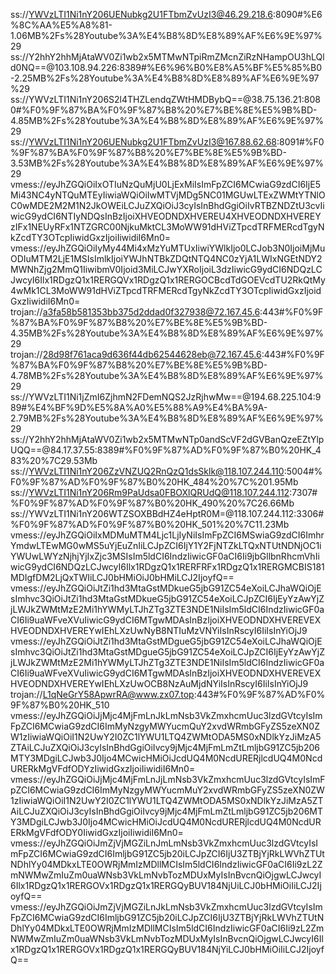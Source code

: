 ss://YWVzLTI1Ni1nY206UENubkg2U1FTbmZvUzI3@46.29.218.6:8090#%E6%8C%AA%E5%A8%81-1.06MB%2Fs%28Youtube%3A%E4%B8%8D%E8%89%AF%E6%9E%97%29
ss://Y2hhY2hhMjAtaWV0Zi1wb2x5MTMwNTpiRmZMcnZiRzNHampOU3hLQld0NQ==@103.108.94.226:8389#%E6%96%B0%E8%A5%BF%E5%85%B0-2.25MB%2Fs%28Youtube%3A%E4%B8%8D%E8%89%AF%E6%9E%97%29
ss://YWVzLTI1Ni1nY206S2l4THZLendqZWtHMDBybQ==@38.75.136.21:8080#%F0%9F%87%BA%F0%9F%87%B8%20%E7%BE%8E%E5%9B%BD-4.85MB%2Fs%28Youtube%3A%E4%B8%8D%E8%89%AF%E6%9E%97%29
ss://YWVzLTI1Ni1nY206UENubkg2U1FTbmZvUzI3@167.88.62.68:8091#%F0%9F%87%BA%F0%9F%87%B8%20%E7%BE%8E%E5%9B%BD-3.53MB%2Fs%28Youtube%3A%E4%B8%8D%E8%89%AF%E6%9E%97%29
vmess://eyJhZGQiOiIxOTIuNzQuMjU0LjExMiIsImFpZCI6MCwiaG9zdCI6IjE5Mi43NC4yNTQuMTEyIiwiaWQiOiIwMTVjMDg5NC01MGUwLTExZWMtYTNlOC0wMDE2M2M1N2JkOWEiLCJuZXQiOiJ3cyIsInBhdGgiOiIvRTBZNDZtU3cvIiwicG9ydCI6NTIyNDQsInBzIjoiXHVEODNDXHVEREU4XHVEODNDXHVEREYzIFx1NEUyRFx1NTZGRC00NjkuMktCL3MoWW91dHViZTpcdTRFMERcdTgyNkZcdTY3OTcpIiwidGxzIjoiIiwidiI6Mn0=
vmess://eyJhZGQiOiIyMy44Mi4xMzYuMTUxIiwiYWlkIjo0LCJob3N0IjoiMjMuODIuMTM2LjE1MSIsImlkIjoiYWJhNTBkZDQtNTQ4NC0zYjA1LWIxNGEtNDY2MWNhZjg2MmQ1IiwibmV0Ijoid3MiLCJwYXRoIjoiL3dzIiwicG9ydCI6NDQzLCJwcyI6Ilx1RDgzQ1x1RERGQVx1RDgzQ1x1RERGOCBcdTdGOEVcdTU2RkQtMy4wMk1CL3MoWW91dHViZTpcdTRFMERcdTgyNkZcdTY3OTcpIiwidGxzIjoidGxzIiwidiI6Mn0=
trojan://a3fa58b581353bb375d2ddad0f327938@72.167.45.6:443#%F0%9F%87%BA%F0%9F%87%B8%20%E7%BE%8E%E5%9B%BD-4.35MB%2Fs%28Youtube%3A%E4%B8%8D%E8%89%AF%E6%9E%97%29
trojan://28d98f761aca9d636f44db62544628eb@72.167.45.6:443#%F0%9F%87%BA%F0%9F%87%B8%20%E7%BE%8E%E5%9B%BD-4.78MB%2Fs%28Youtube%3A%E4%B8%8D%E8%89%AF%E6%9E%97%29
ss://YWVzLTI1Ni1jZmI6ZjhmN2FDemNQS2JzRjhwMw==@194.68.225.104:989#%E4%BF%9D%E5%8A%A0%E5%88%A9%E4%BA%9A-2.79MB%2Fs%28Youtube%3A%E4%B8%8D%E8%89%AF%E6%9E%97%29
ss://Y2hhY2hhMjAtaWV0Zi1wb2x5MTMwNTp0andScVF2dGVBanQzeEZtYlpUQQ==@84.17.37.55:8389#%F0%9F%87%AD%F0%9F%87%B0%20HK_483%20%7C29.53Mb
ss://YWVzLTI1Ni1nY206ZzVNZUQ2RnQzQ1dsSklk@118.107.244.110:5004#%F0%9F%87%AD%F0%9F%87%B0%20HK_484%20%7C%201.95Mb
ss://YWVzLTI1Ni1nY206Rm9PaUdsa0FBOXlQRUdQ@118.107.244.112:7307#%F0%9F%87%AD%F0%9F%87%B0%20HK_490%20%7C26.66Mb
ss://YWVzLTI1Ni1nY206WTZSOXBBdHZ4eHptR0M=@118.107.244.112:3306#%F0%9F%87%AD%F0%9F%87%B0%20HK_501%20%7C11.23Mb
vmess://eyJhZGQiOiIxMDMuMTM4Ljc1LjIyNiIsImFpZCI6MSwiaG9zdCI6ImhrYmdwLTEwMG0wMS5uYjEuZnIiLCJpZCI6IjY1Y2FjNTZkLTQxNTUtNDNjOC1iYWUwLWYzNjhjYjIxZjc3MSIsIm5ldCI6IndzIiwicGF0aCI6Ii9jbGllbnRhcmVhIiwicG9ydCI6NDQzLCJwcyI6Ilx1RDgzQ1x1RERFRFx1RDgzQ1x1RERGMCBIS181MDIgfDM2LjQxTWIiLCJ0bHMiOiJ0bHMiLCJ2IjoyfQ==
vmess://eyJhZGQiOiJtZi1hd3MtaGstMDkueG5jbG91ZC54eXoiLCJhaWQiOjEsImhvc3QiOiJtZi1hd3MtaGstMDkueG5jbG91ZC54eXoiLCJpZCI6IjEyYzAwYjZjLWJkZWMtMzE2Mi1hYWMyLTJhZTg3ZTE3NDE1NiIsIm5ldCI6IndzIiwicGF0aCI6Ii9uaWFveXVuIiwicG9ydCI6MTgwMDAsInBzIjoiXHVEODNDXHVEREVEXHVEODNDXHVEREYwIEhLXzUwNyB8NTIuMzVNYiIsInRscyI6IiIsInYiOjJ9
vmess://eyJhZGQiOiJtZi1hd3MtaGstMDgueG5jbG91ZC54eXoiLCJhaWQiOjEsImhvc3QiOiJtZi1hd3MtaGstMDgueG5jbG91ZC54eXoiLCJpZCI6IjEyYzAwYjZjLWJkZWMtMzE2Mi1hYWMyLTJhZTg3ZTE3NDE1NiIsIm5ldCI6IndzIiwicGF0aCI6Ii9uaWFveXVuIiwicG9ydCI6MTgwMDAsInBzIjoiXHVEODNDXHVEREVEXHVEODNDXHVEREYwIEhLXzUwOCB8NzAuMjdNYiIsInRscyI6IiIsInYiOjJ9
trojan://L1qNeGrY58ApwrRA@www.zx07.top:443#%F0%9F%87%AD%F0%9F%87%B0%20HK_510
vmess://eyJhZGQiOiJjMjc4MjFmLnJkLmNsb3VkZmxhcmUuc3lzdGVtcyIsImFpZCI6MCwiaG9zdCI6ImMyNzgyMWYucmQuY2xvdWRmbGFyZS5zeXN0ZW1zIiwiaWQiOiI1N2UwY2I0ZC1lYWU1LTQ4ZWMtODA5MS0xNDlkYzJiMzA5ZTAiLCJuZXQiOiJ3cyIsInBhdGgiOiIvcy9jMjc4MjFmLmZtLmljbG91ZC5jb206MTY3MDgiLCJwb3J0Ijo4MCwicHMiOiJcdUQ4M0NcdURERjlcdUQ4M0NcdURERkMgVFdfODYzIiwidGxzIjoiIiwidiI6Mn0=
vmess://eyJhZGQiOiJjMjc4MjFmLnJjLmNsb3VkZmxhcmUuc3lzdGVtcyIsImFpZCI6MCwiaG9zdCI6ImMyNzgyMWYucmMuY2xvdWRmbGFyZS5zeXN0ZW1zIiwiaWQiOiI1N2UwY2I0ZC1lYWU1LTQ4ZWMtODA5MS0xNDlkYzJiMzA5ZTAiLCJuZXQiOiJ3cyIsInBhdGgiOiIvcy9jMjc4MjFmLmZtLmljbG91ZC5jb206MTY3MDgiLCJwb3J0Ijo4MCwicHMiOiJcdUQ4M0NcdURERjlcdUQ4M0NcdURERkMgVFdfODY0IiwidGxzIjoiIiwidiI6Mn0=
vmess://eyJhZGQiOiJmZjVjMGZiLnJmLmNsb3VkZmxhcmUuc3lzdGVtcyIsImFpZCI6MCwiaG9zdCI6ImljbG91ZC5jb20iLCJpZCI6IjU3ZTBjYjRkLWVhZTUtNDhlYy04MDkxLTE0OWRjMmIzMDllMCIsIm5ldCI6IndzIiwicGF0aCI6Ii9zL2ZmNWMwZmIuZm0uaWNsb3VkLmNvbTozMDUxMyIsInBvcnQiOjgwLCJwcyI6Ilx1RDgzQ1x1RERGOVx1RDgzQ1x1RERGQyBUV184NjUiLCJ0bHMiOiIiLCJ2IjoyfQ==
vmess://eyJhZGQiOiJmZjVjMGZiLnJkLmNsb3VkZmxhcmUuc3lzdGVtcyIsImFpZCI6MCwiaG9zdCI6ImljbG91ZC5jb20iLCJpZCI6IjU3ZTBjYjRkLWVhZTUtNDhlYy04MDkxLTE0OWRjMmIzMDllMCIsIm5ldCI6IndzIiwicGF0aCI6Ii9zL2ZmNWMwZmIuZm0uaWNsb3VkLmNvbTozMDUxMyIsInBvcnQiOjgwLCJwcyI6Ilx1RDgzQ1x1RERGOVx1RDgzQ1x1RERGQyBUV184NjYiLCJ0bHMiOiIiLCJ2IjoyfQ==
